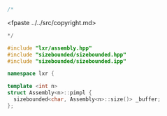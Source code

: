 ```cpp
/*
````
<fpaste ../../src/copyright.md>
```cpp
*/

#include "lxr/assembly.hpp"
#include "sizebounded/sizebounded.hpp"
#include "sizebounded/sizebounded.ipp"

namespace lxr {

template <int n>
struct Assembly<n>::pimpl {
  sizebounded<char, Assembly<n>::size()> _buffer;
};

````
